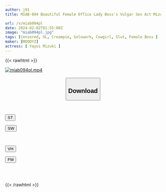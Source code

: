 ```yaml
---
author: j91
title: MIAB-094 Beautiful Female Office Lady Boss's Vulgar Sex Act Mizuki Yayoi

url: /v/miab094pl
date: 2024-02-02T01:55:00Z
image: "miab094pl.jpg"
tags: [Censored, OL, Creampie, Solowork, Cowgirl, Slut, Female Boss	]
maker: [MOODYZ]
actress: [ Yayoi Mizuki ]
---
```



{{< rawhtml >}}

<div class="video" data-videoid="dkg6AowyM8ik8pK">
    <a href="javascript:;">
        <img src="/v/miab094pl/miab094pl.jpg" width="WIDTH" height="HEIGHT" alt="miab094pl.mp4" loading="lazy">
    </a>
</div>

<script type="text/javascript" src="https://j91.asia/asset/on-demand-st.js"></script>

<br>
  <link rel="stylesheet" href="https://j91.asia/asset/bs5.css">
  
  <center>
  <button class="btn btn-primary" type="button" data-bs-toggle="collapse" data-bs-target=".multi-collapse" aria-expanded="false" aria-controls="multiCollapseExample1 multiCollapseExample2"><h2>Download</h2></button></center>
</p>
<div class="row">
  <div class="col">
    <div class="collapse multi-collapse" id="multiCollapseExample1">
      <div class="card card-body">
	      	      <br>
<div class="buttons">  
<p><a href="https://streamtape.to/v/dkg6AowyM8ik8pK" target="_blank"><button class="btn-hover color-3"><i class="fa fa-download"></i> ST</button></a></p>
<p><a href="https://flaswish.com/ejxzt8fg2tj9" target="_blank"><button class="btn-hover color-2"><i class="fa fa-download"></i> SW</button></a></p></div>
    </div>
  </div>
</div>
  <div class="col">
    <div class="collapse multi-collapse" id="multiCollapseExample2">
      <div class="card card-body">
	      <br>
<div class="buttons">
<p><a href="javascript:;" target="_blank"><button class="btn-hover color-9"><i class="fa fa-download"></i> VH</button></a></p>
<p><a href="javascript:;" target="_blank"><button class="btn-hover color-8"><i class="fa fa-download"></i> FM</button></a></p></div>
<br><br>
      </div>
    </div>
  </div>
</div>

{{< /rawhtml >}}